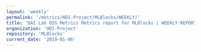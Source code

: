 ```yaml
---
layout: 'weekly'
permalink: '/metrics/HDI-Project/MLBlocks/WEEKLY/'
title: 'DAI Lab OSS Metrics Metrics report for MLBlocks | WEEKLY-REPORT-2019-01-06'
organization: 'HDI-Project'
repository: 'MLBlocks'
current_date: '2019-01-06'
---
```

